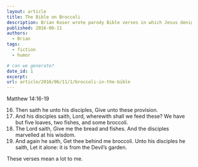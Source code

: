 ```yaml
---
layout: article
title: The Bible on Broccoli
description: Brian Koser wrote parody Bible verses in which Jesus denigrates broccoli.
published: 2016-06-11
authors:
  - Brian
tags:
  - fiction
  - humor

# can we generate?
date_id: 1
excerpt: 
url: article/2016/06/11/1/broccoli-in-the-bible
---
```

Matthew 14:16-19
<ol start="16">
<li>Then saith he unto his disciples, Give unto these provision.
<li>And his disciples saith, Lord, wherewith shall we feed these? We have but five loaves, two fishes, and some broccoli.
<li>The Lord saith, Give me the bread and fishes. And the disciples marvelled at his wisdom.
<li>And again he saith, Get thee behind me broccoli. Unto his disciples he saith, Let it alone: it is from the Devil’s garden.
</ol>
These verses mean a lot to me.